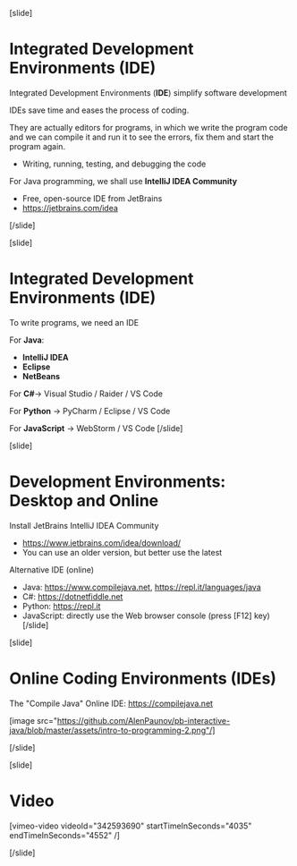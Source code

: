 [slide]
# Integrated Development Environments (IDE)
Integrated Development Environments (**IDE**) simplify software development

IDEs save time and eases the process of coding.

They are actually editors for programs, in which we write the program code and we can compile it and run it to see the errors, fix them and start the program again.

* Writing, running, testing, and debugging the code

For Java programming, we shall use **IntelliJ IDEA Community**

* Free, open-source IDE from JetBrains
* https://jetbrains.com/idea

[/slide]

[slide]
# Integrated Development Environments (IDE)
To write programs, we need an IDE

For **Java**:

* **IntelliJ IDEA**
* **Eclipse**
* **NetBeans**

For **C#**-> Visual Studio / Raider / VS Code

For **Python** -> PyCharm / Eclipse / VS Code

For **JavaScript** -> WebStorm / VS Code
[/slide]

[slide]
# Development Environments: Desktop and Online
Install JetBrains IntelliJ IDEA Community

* https://www.jetbrains.com/idea/download/
* You can use an older version, but better use the latest

Alternative IDE (online)

* Java: https://www.compilejava.net, https://repl.it/languages/java
* C#: https://dotnetfiddle.net
* Python: https://repl.it
* JavaScript: directly use the Web browser console (press \[F12\] key)
[/slide]

[slide]
# Online Coding Environments (IDEs)
The "Compile Java" Online IDE: https://compilejava.net

[image src="https://github.com/AlenPaunov/pb-interactive-java/blob/master/assets/intro-to-programming-2.png"/]

[/slide]

[slide]
# Video

[vimeo-video videoId="342593690" startTimeInSeconds="4035" endTimeInSeconds="4552" /]

[/slide]